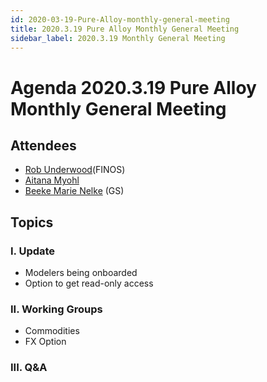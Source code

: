 ```yaml
---
id: 2020-03-19-Pure-Alloy-monthly-general-meeting
title: 2020.3.19 Pure Alloy Monthly General Meeting
sidebar_label: 2020.3.19 Monthly General Meeting
---
```


# Agenda 2020.3.19 Pure Alloy Monthly General Meeting


## Attendees
* [Rob Underwood](https://github.com/brooklynrob)(FINOS)
* [Aitana Myohl](https://github.com/aitana16)
* [Beeke Marie Nelke](https://github.com/beekemarie) (GS)


## Topics

### I. Update
* Modelers being onboarded
* Option to get read-only access

### II. Working Groups
* Commodities
* FX Option

### III. Q&A
